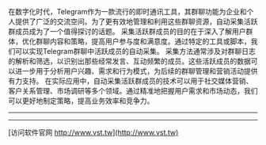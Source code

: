 在数字化时代，Telegram作为一款流行的即时通讯工具，其群聊功能为企业和个人提供了广泛的交流空间。为了更有效地管理和利用这些群聊资源，自动采集活跃群成员成为了一个值得探讨的话题。
采集活跃群成员的目的在于深入了解用户群体，优化群聊内容和策略，提高用户参与度和满意度。通过特定的工具或脚本，我们可以实现Telegram群聊中活跃成员的自动采集。
采集方法通常涉及对群聊日志的解析和筛选，以识别出那些经常发言、互动频繁的成员。这些活跃成员的数据可以进一步用于分析用户兴趣、需求和行为模式，为后续的群聊管理和营销活动提供有力支持。
在实际应用中，自动采集活跃群成员的技术可以用于社交媒体营销、客户关系管理、市场调研等多个领域。通过精准地把握用户需求和市场动态，我们可以更好地制定策略，提高业务效率和竞争力。

                
                
                
            
**        **
            
                
                
                
                
                
            
**        **
                        
                    

                    
                    
                    
                        
                            
                                
            
                
                    
                
                
                    
                        
                    
                
            

            


[访问软件官网 http://www.vst.tw](http://www.vst.tw)
